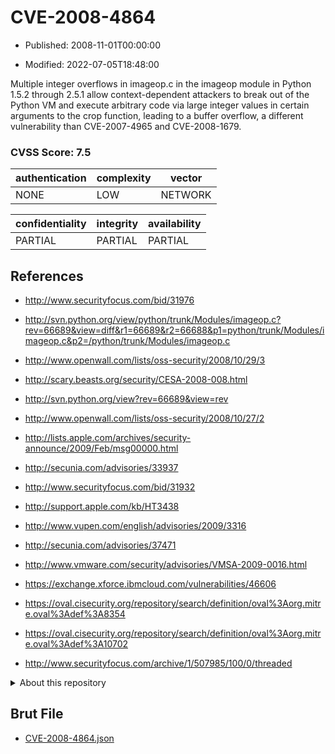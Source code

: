 # CVE-2008-4864

- Published: 2008-11-01T00:00:00

- Modified: 2022-07-05T18:48:00

Multiple integer overflows in imageop.c in the imageop module in Python 1.5.2 through 2.5.1 allow context-dependent attackers to break out of the Python VM and execute arbitrary code via large integer values in certain arguments to the crop function, leading to a buffer overflow, a different vulnerability than CVE-2007-4965 and CVE-2008-1679.

### CVSS Score: **7.5**

| authentication | complexity | vector |
| --- | --- | --- |
| NONE | LOW | NETWORK |

| confidentiality | integrity | availability |
| --- | --- | --- |
| PARTIAL | PARTIAL | PARTIAL |

## References

* http://www.securityfocus.com/bid/31976

* http://svn.python.org/view/python/trunk/Modules/imageop.c?rev=66689&view=diff&r1=66689&r2=66688&p1=python/trunk/Modules/imageop.c&p2=/python/trunk/Modules/imageop.c

* http://www.openwall.com/lists/oss-security/2008/10/29/3

* http://scary.beasts.org/security/CESA-2008-008.html

* http://svn.python.org/view?rev=66689&view=rev

* http://www.openwall.com/lists/oss-security/2008/10/27/2

* http://lists.apple.com/archives/security-announce/2009/Feb/msg00000.html

* http://secunia.com/advisories/33937

* http://www.securityfocus.com/bid/31932

* http://support.apple.com/kb/HT3438

* http://www.vupen.com/english/advisories/2009/3316

* http://secunia.com/advisories/37471

* http://www.vmware.com/security/advisories/VMSA-2009-0016.html

* https://exchange.xforce.ibmcloud.com/vulnerabilities/46606

* https://oval.cisecurity.org/repository/search/definition/oval%3Aorg.mitre.oval%3Adef%3A8354

* https://oval.cisecurity.org/repository/search/definition/oval%3Aorg.mitre.oval%3Adef%3A10702

* http://www.securityfocus.com/archive/1/507985/100/0/threaded

<details>
<summary>About this repository</summary> 

  This repository is part of the project [Live Hack CVE](https://github.com/Live-Hack-CVE). Main website can be found [www.live-hack.org](https://www.live-hack.org) 
  
  Made by [Sn0wAlice](https://github.com/Sn0wAlice) for the people that care about security and need to have a feed of the latest CVEs. Hope you enjoy it, don't forget to star the repo and follow me on [Twitter](https://twitter.com/Sn0wAlice) and [Github](https://github.com/Sn0wAlice). And that is my [personnal website](https://www.alice-snow.me/)

  - [Home Page](https://github.com/Live-Hack-CVE)
  - [Framework](https://github.com/Live-Hack-CVE/cve-framework)
  - [CVE database](https://github.com/Live-Hack-CVE/full_database)
  - [Changelog](https://github.com/Live-Hack-CVE/Changelog)
</details>

## Brut File

* [CVE-2008-4864.json](https://raw.githubusercontent.com/Live-Hack-CVE/full_database/main/cves/2008/CVE-2008-4864.json)

